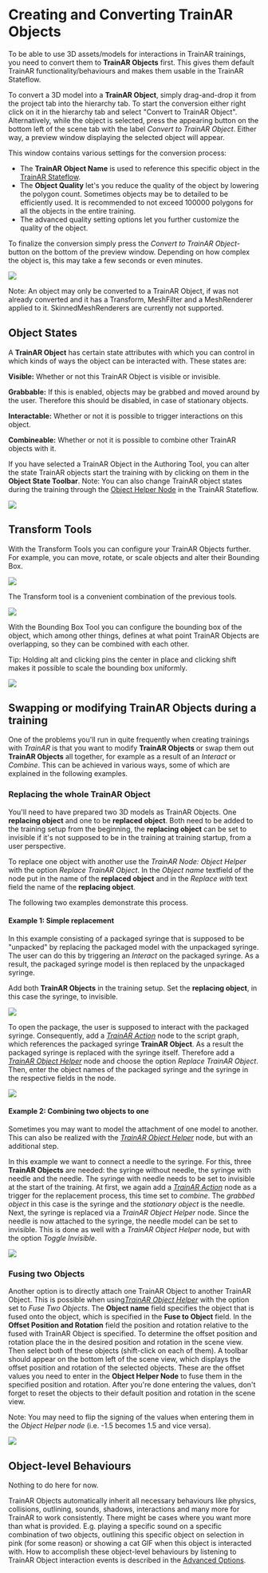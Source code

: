 # Creating and Converting TrainAR Objects

To be able to use 3D assets/models for interactions in TrainAR trainings, you need to convert them to **TrainAR Objects** first. This gives them default TrainAR functionality/behaviours and makes them usable in the TrainAR Stateflow.

To convert a 3D model into a **TrainAR Object**, simply drag-and-drop it from the project tab into the hierarchy tab. To start the conversion either right click on it in the hierarchy tab and select "Convert to TrainAR Object". Alternatively, while the object is selected, press the appearing button on the bottom left of the scene tab with the label *Convert to TrainAR Object*. Either way, a preview window displaying the selected object will appear.

This window contains various settings for the conversion process: 

* The **TrainAR Object Name** is used to reference this specific object in the [TrainAR Stateflow](../manual/VisualScripting.html).
* The **Object Quality** let's you reduce the quality of the object by lowering the polygon count. Sometimes objects may be to detailed to be efficiently used. It is recommended to not exceed 100000 polygons for all the objects in the entire training.
* The advanced quality setting options let you further customize the quality of the object.

To finalize the conversion simply press the *Convert to TrainAR Object*-button on the bottom of the preview window. Depending on how complex the object is, this may take a few seconds or even minutes.

![](../resources/CreateObject.gif)

Note: An object may only be converted to a TrainAR Object, if was not already converted and it has a Transform, MeshFilter and a MeshRenderer applied to it. SkinnedMeshRenderers are currently not supported.

## Object States

A **TrainAR Object** has certain state attributes with which you can control in which kinds of ways the object can be interacted with. These states are:

**Visible:** Whether or not this TrainAR Object is visible or invisible.

**Grabbable:** If this is enabled, objects may be grabbed and moved around by the user. Therefore this should be disabled, in case of stationary objects.

**Interactable:** Whether or not it is possible to trigger interactions on this object.

**Combineable:** Whether or not it is possible to combine other TrainAR objects with it.

If you have selected a TrainAR Object in the Authoring Tool, you can alter the state TrainAR objects start the training with by clicking on them in the **Object State Toolbar**. Note: You can also change TrainAR object states during the training through the [Object Helper Node](https://jblattgerste.github.io/TrainAR/manual/ObjectHelperNode.html) in the TrainAR Stateflow.

![](../resources/ToggleStates.gif)

## Transform Tools

With the Transform Tools you can configure your TrainAR Objects further. For example, you can move, rotate, or scale objects and alter their Bounding Box.

![](../resources/MoveRotateScale.gif)

The Transform tool is a convenient combination of the previous tools.

![](../resources/TransformTool.gif)

With the Bounding Box Tool you can configure the bounding box of the object, which among other things, defines at what point TrainAR Objects are overlapping, so they can be combined with each other.

Tip: Holding alt and clicking pins the center in place and clicking shift makes it possible to scale the bounding box uniformly.

![](../resources/BoundingBox.gif)

## Swapping or modifying TrainAR Objects during a training

One of the problems you'll run in quite frequently when creating trainings with *TrainAR* is that you want to modify **TrainAR Objects** or swap them out **TrainAR Objects** all together, for example as a result of an *Interact* or *Combine*. This can be achieved in various ways, some of which are explained in the following examples.

### Replacing the whole TrainAR Object
You'll need to have prepared two 3D models as TrainAR Objects. One **replacing object** and one to be **replaced object**. Both need to be added to the training setup from the beginning, the **replacing object** can be set to invisible if it's not supposed to be in the training at training startup, from a user perspective.

To replace one object with another use the *TrainAR Node: Object Helper* with the option *Replace TrainAR Object*. In the *Object name* textfield of the node put in the name of the **replaced object** and in the *Replace with* text field the name of the **replacing object**.

The following two examples demonstrate this process.

#### Example 1: Simple replacement
In this example consisting of a packaged syringe that is supposed to be "unpacked" by replacing the packaged model with the unpackaged syringe. The user can do this by triggering an *Interact* on the packaged syringe. As a result, the packaged syringe model is then replaced by the unpackaged syringe.

Add both **TrainAR Objects** in the training setup. Set the **replacing object**, in this case the syringe, to invisible.

![](../resources/SwapTrainArObjects_AddObjects.gif)

To open the package, the user is supposed to interact with the packaged syringe. Consequently, add a [*TrainAR Action*](../manuals/ActionNode.html) node to the script graph, which references the packaged syringe **TrainAR Object**. As a result the packaged syringe is replaced with the syringe itself. Therefore add a [*TrainAR Object Helper*](../manual/ObjectHelperNode.html) node and choose the option *Replace TrainAR Object*. Then, enter the object names of the packaged syringe and the syringe in the respective fields in the node.

![](../resources/SwapTrainArObjects_SwapStateflow.gif)

#### Example 2: Combining two objects to one
Sometimes you may want to model the attachment of one model to another. This can also be realized with the [*TrainAR Object Helper*](../manual/ObjectHelperNode.html) node, but with an additional step.

In this example we want to connect a needle to the syringe. For this, three **TrainAR Objects** are needed: the syringe without needle, the syringe with needle and the needle. The syringe with needle needs to be set to invisible at the start of the training. At first, we again add a [*TrainAR Action*](../manual/ActionNodes.html) node as a trigger for the replacement process, this time set to *combine*. The *grabbed object* in this case is the syringe and the *stationary object* is the needle. Next, the syringe is replaced via a *TrainAR Object Helper* node. Since the needle is now attached to the syringe, the needle model can be set to invisible. This is done as well with a *TrainAR Object Helper* node, but with the option *Toggle Invisible*.

![](../resources/SwapTrainArObjects_SwapAndToggleInvisibleStateflow.gif)

### Fusing two Objects

Another option is to directly attach one TrainAR Object to another TrainAR Object. This is possible when using[*TrainAR Object Helper*](../manual/ObjectHelperNode.html) with the option set to *Fuse Two Objects*. The **Object name** field specifies the object that is fused onto the object, which is specified in the **Fuse to Object** field. In the **Offset Position and Rotation** field the position and rotation relative to the fused with TrainAR Object is specified. To determine the offset position and rotation place the in the desired position and rotation in the scene view. Then select both of these objects (shift-click on each of them). A toolbar should appear on the bottom left of the scene view, which displays the offset position and rotation of the selected objects. These are the offset values you need to enter in the **Object Helper Node** to fuse them in the specified position and rotation. After you're done entering the values, don't forget to reset the objects to their default position and rotation in the scene view.

Note: You may need to flip the signing of the values when entering them in the *Object Helper node* (i.e. -1.5 becomes 1.5 and vice versa).

![](../resources/FuseObject.gif)

## Object-level Behaviours

Nothing to do here for now. 

TrainAR Objects automatically inherit all necessary behaviours like physics, collisions, outlining, sounds, shadows, interactions and many more for TrainAR to work consistently. There might be cases where you want more than what is provided. E.g. playing a specific sound on a specific combination of two objects, outlining this specific object on selection in pink (for some reason) or showing a cat GIF when this object is interacted with. How to accomplish these object-level behaviours by listening to TrainAR Object interaction events is described in the [Advanced Options](https://jblattgerste.github.io/TrainAR/manual/NoVisualScripting.html#switching-to-the-default-unity-editor).

